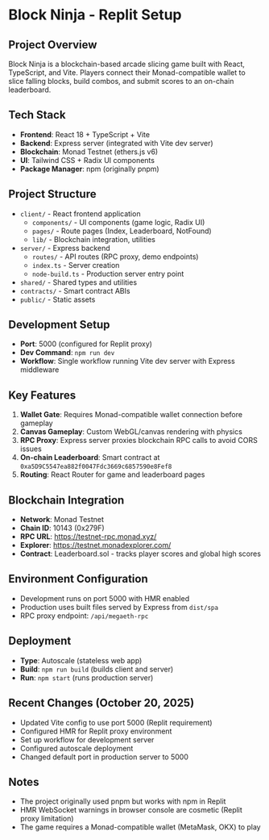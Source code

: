# Block Ninja - Replit Setup

## Project Overview
Block Ninja is a blockchain-based arcade slicing game built with React, TypeScript, and Vite. Players connect their Monad-compatible wallet to slice falling blocks, build combos, and submit scores to an on-chain leaderboard.

## Tech Stack
- **Frontend**: React 18 + TypeScript + Vite
- **Backend**: Express server (integrated with Vite dev server)
- **Blockchain**: Monad Testnet (ethers.js v6)
- **UI**: Tailwind CSS + Radix UI components
- **Package Manager**: npm (originally pnpm)

## Project Structure
- `client/` - React frontend application
  - `components/` - UI components (game logic, Radix UI)
  - `pages/` - Route pages (Index, Leaderboard, NotFound)
  - `lib/` - Blockchain integration, utilities
- `server/` - Express backend
  - `routes/` - API routes (RPC proxy, demo endpoints)
  - `index.ts` - Server creation
  - `node-build.ts` - Production server entry point
- `shared/` - Shared types and utilities
- `contracts/` - Smart contract ABIs
- `public/` - Static assets

## Development Setup
- **Port**: 5000 (configured for Replit proxy)
- **Dev Command**: `npm run dev`
- **Workflow**: Single workflow running Vite dev server with Express middleware

## Key Features
1. **Wallet Gate**: Requires Monad-compatible wallet connection before gameplay
2. **Canvas Gameplay**: Custom WebGL/canvas rendering with physics
3. **RPC Proxy**: Express server proxies blockchain RPC calls to avoid CORS issues
4. **On-chain Leaderboard**: Smart contract at `0xa5D9C5547ea882f0047Fdc3669c6857590e8Fef8`
5. **Routing**: React Router for game and leaderboard pages

## Blockchain Integration
- **Network**: Monad Testnet
- **Chain ID**: 10143 (0x279F)
- **RPC URL**: https://testnet-rpc.monad.xyz/
- **Explorer**: https://testnet.monadexplorer.com/
- **Contract**: Leaderboard.sol - tracks player scores and global high scores

## Environment Configuration
- Development runs on port 5000 with HMR enabled
- Production uses built files served by Express from `dist/spa`
- RPC proxy endpoint: `/api/megaeth-rpc`

## Deployment
- **Type**: Autoscale (stateless web app)
- **Build**: `npm run build` (builds client and server)
- **Run**: `npm start` (runs production server)

## Recent Changes (October 20, 2025)
- Updated Vite config to use port 5000 (Replit requirement)
- Configured HMR for Replit proxy environment
- Set up workflow for development server
- Configured autoscale deployment
- Changed default port in production server to 5000

## Notes
- The project originally used pnpm but works with npm in Replit
- HMR WebSocket warnings in browser console are cosmetic (Replit proxy limitation)
- The game requires a Monad-compatible wallet (MetaMask, OKX) to play
